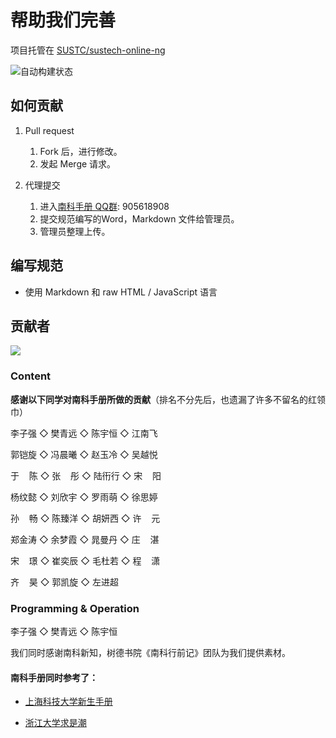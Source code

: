 # 帮助我们完善

项目托管在 [SUSTC/sustech-online-ng](https://github.com/sustc/sustech-online-ng)

![自动构建状态](https://github.com/SUSTC/sustech-online-ng/workflows/Build%20and%20Deploy/badge.svg)

## 如何贡献

1. Pull request
    1. Fork 后，进行修改。
    2. 发起 Merge 请求。

2. 代理提交
    1. 进入[南科手册 QQ群](https://jq.qq.com/?_wv=1027&k=5D8EgDF): 905618908
    2. 提交规范编写的Word，Markdown 文件给管理员。
    3. 管理员整理上传。

## 编写规范

* 使用 Markdown 和 raw HTML / JavaScript 语言

## 贡献者

<a href="https://github.com/sustc/sustech-online-ng/graphs/contributors">
  <img src="https://contributors-img.web.app/image?repo=sustc/sustech-online-ng" />
</a>

### Content

**感谢以下同学对南科手册所做的贡献**（排名不分先后，也遗漏了许多不留名的红领巾）

李子强 ◇ 樊青远 ◇ 陈宇恒 ◇ 江南飞

郭铠旋 ◇ 冯晨曦 ◇ 赵玉冷 ◇ 吴越悦

于&nbsp;&nbsp;&nbsp;&nbsp;陈 ◇ 张&nbsp;&nbsp;&nbsp;&nbsp;彤 ◇ 陆衎行 ◇ 宋&nbsp;&nbsp;&nbsp;&nbsp;阳

杨纹懿 ◇ 刘欣宇 ◇ 罗雨萌 ◇ 徐思婷

孙&nbsp;&nbsp;&nbsp;&nbsp;畅 ◇ 陈臻洋 ◇ 胡妍西 ◇ 许&nbsp;&nbsp;&nbsp;&nbsp;元

郑金涛 ◇ 余梦霞 ◇ 晁曼丹 ◇ 庄&nbsp;&nbsp;&nbsp;&nbsp;湛

宋&nbsp;&nbsp;&nbsp;&nbsp;璟 ◇ 崔奕辰 ◇ 毛杜若 ◇ 程&nbsp;&nbsp;&nbsp;&nbsp;潇

齐&nbsp;&nbsp;&nbsp;&nbsp;昊 ◇ 郭凯旋 ◇ 左进超

### Programming & Operation

李子强 ◇ 樊青远 ◇ 陈宇恒

我们同时感谢南科新知，树德书院《南科行前记》团队为我们提供素材。

#### 南科手册同时参考了：

- [上海科技大学新生手册](https://fresh.geekpie.club/)

- [浙江大学求是潮](http://www.qsc.zju.edu.cn/freshman/)
